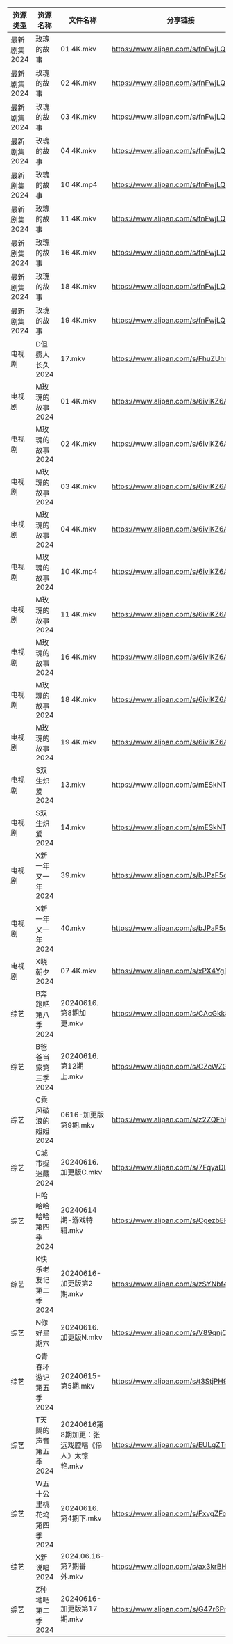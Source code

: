 | 资源类型     | 资源名称            | 文件名称                           | 分享链接                                 | 更新时间                |
| -------- | --------------- | ------------------------------ | ------------------------------------ | ------------------- |
| 最新剧集2024 | 玫瑰的故事           | 01 4K.mkv                      | https://www.alipan.com/s/fnFwjLQJnWZ | 2024-06-16 00:09:20 |
| 最新剧集2024 | 玫瑰的故事           | 02 4K.mkv                      | https://www.alipan.com/s/fnFwjLQJnWZ | 2024-06-16 00:09:20 |
| 最新剧集2024 | 玫瑰的故事           | 03 4K.mkv                      | https://www.alipan.com/s/fnFwjLQJnWZ | 2024-06-16 00:09:19 |
| 最新剧集2024 | 玫瑰的故事           | 04 4K.mkv                      | https://www.alipan.com/s/fnFwjLQJnWZ | 2024-06-16 00:09:19 |
| 最新剧集2024 | 玫瑰的故事           | 10 4K.mp4                      | https://www.alipan.com/s/fnFwjLQJnWZ | 2024-06-16 00:09:19 |
| 最新剧集2024 | 玫瑰的故事           | 11 4K.mkv                      | https://www.alipan.com/s/fnFwjLQJnWZ | 2024-06-16 00:09:18 |
| 最新剧集2024 | 玫瑰的故事           | 16 4K.mkv                      | https://www.alipan.com/s/fnFwjLQJnWZ | 2024-06-16 00:09:18 |
| 最新剧集2024 | 玫瑰的故事           | 18 4K.mkv                      | https://www.alipan.com/s/fnFwjLQJnWZ | 2024-06-16 00:09:18 |
| 最新剧集2024 | 玫瑰的故事           | 19 4K.mkv                      | https://www.alipan.com/s/fnFwjLQJnWZ | 2024-06-16 00:09:18 |
| 电视剧      | D但愿人长久2024      | 17.mkv                         | https://www.alipan.com/s/FhuZUhrsRyc | 2024-06-16 00:05:11 |
| 电视剧      | M玫瑰的故事2024      | 01 4K.mkv                      | https://www.alipan.com/s/6iviKZ6AX5y | 2024-06-16 00:05:49 |
| 电视剧      | M玫瑰的故事2024      | 02 4K.mkv                      | https://www.alipan.com/s/6iviKZ6AX5y | 2024-06-16 00:05:49 |
| 电视剧      | M玫瑰的故事2024      | 03 4K.mkv                      | https://www.alipan.com/s/6iviKZ6AX5y | 2024-06-16 00:05:48 |
| 电视剧      | M玫瑰的故事2024      | 04 4K.mkv                      | https://www.alipan.com/s/6iviKZ6AX5y | 2024-06-16 00:05:48 |
| 电视剧      | M玫瑰的故事2024      | 10 4K.mp4                      | https://www.alipan.com/s/6iviKZ6AX5y | 2024-06-16 00:05:48 |
| 电视剧      | M玫瑰的故事2024      | 11 4K.mkv                      | https://www.alipan.com/s/6iviKZ6AX5y | 2024-06-16 00:05:48 |
| 电视剧      | M玫瑰的故事2024      | 16 4K.mkv                      | https://www.alipan.com/s/6iviKZ6AX5y | 2024-06-16 00:05:47 |
| 电视剧      | M玫瑰的故事2024      | 18 4K.mkv                      | https://www.alipan.com/s/6iviKZ6AX5y | 2024-06-16 00:05:47 |
| 电视剧      | M玫瑰的故事2024      | 19 4K.mkv                      | https://www.alipan.com/s/6iviKZ6AX5y | 2024-06-16 00:05:47 |
| 电视剧      | S双生炽爱2024       | 13.mkv                         | https://www.alipan.com/s/mESkNTumXRE | 2024-06-16 19:06:20 |
| 电视剧      | S双生炽爱2024       | 14.mkv                         | https://www.alipan.com/s/mESkNTumXRE | 2024-06-16 19:06:19 |
| 电视剧      | X新一年又一年2024     | 39.mkv                         | https://www.alipan.com/s/bJPaF5dmdbu | 2024-06-16 19:06:41 |
| 电视剧      | X新一年又一年2024     | 40.mkv                         | https://www.alipan.com/s/bJPaF5dmdbu | 2024-06-16 19:06:41 |
| 电视剧      | X晓朝夕2024        | 07 4K.mkv                      | https://www.alipan.com/s/xPX4YgDfFos | 2024-06-16 12:07:31 |
| 综艺       | B奔跑吧第八季2024     | 20240616.第8期加更.mkv             | https://www.alipan.com/s/CAcGkk8vZXT | 2024-06-16 14:06:49 |
| 综艺       | B爸爸当家第三季2024    | 20240616.第12期上.mkv             | https://www.alipan.com/s/CZcWZGAe35k | 2024-06-16 14:06:52 |
| 综艺       | C乘风破浪的姐姐2024    | 0616-加更版第9期.mkv                | https://www.alipan.com/s/z2ZQFhKX5nR | 2024-06-16 14:07:01 |
| 综艺       | C城市捉迷藏2024      | 20240616.加更版C.mkv              | https://www.alipan.com/s/7FqyaDLUvoi | 2024-06-16 14:07:03 |
| 综艺       | H哈哈哈哈哈第四季2024   | 20240614期-游戏特辑.mkv             | https://www.alipan.com/s/CgezbEPvmVp | 2024-06-16 12:07:54 |
| 综艺       | K快乐老友记第二季2024   | 20240616-加更版第2期.mkv            | https://www.alipan.com/s/zSYNbf4cpYQ | 2024-06-16 14:07:31 |
| 综艺       | N你好星期六          | 20240616.加更版N.mkv              | https://www.alipan.com/s/V89qnjC6T3z | 2024-06-16 14:07:47 |
| 综艺       | Q青春环游记第五季2024   | 20240615-第5期.mkv               | https://www.alipan.com/s/t3StjPH9G3k | 2024-06-16 00:07:52 |
| 综艺       | T天赐的声音第五季2024   | 20240616第8期加更：张远戏腔唱《伶人》太惊艳.mkv | https://www.alipan.com/s/EULgZTroyjo | 2024-06-16 14:08:09 |
| 综艺       | W五十公里桃花坞第四季2024 | 20240616.第4期下.mkv              | https://www.alipan.com/s/FxvgZFoirza | 2024-06-16 14:08:12 |
| 综艺       | X新说唱2024        | 2024.06.16-第7期番外.mkv           | https://www.alipan.com/s/ax3krBHPWuN | 2024-06-16 14:08:22 |
| 综艺       | Z种地吧第二季2024     | 20240616-加更版第17期.mkv           | https://www.alipan.com/s/G47r6Pn4GFV | 2024-06-16 14:08:24 |
